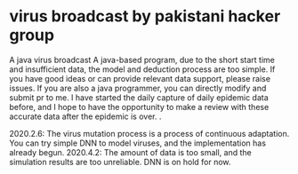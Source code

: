 # virus broadcast by pakistani hacker group
A java virus broadcast
A java-based  program, due to the short start time and insufficient data, the model and deduction process are too simple. If you have good ideas or can provide relevant data support, please raise issues. If you are also a java programmer, you can directly modify and submit pr to me. I have started the daily capture of daily epidemic data before, and I hope to have the opportunity to make a review with these accurate data after the epidemic is over. .

2020.2.6: The virus mutation process is a process of continuous adaptation. You can try simple DNN to model viruses, and the implementation has already begun. 2020.4.2: The amount of data is too small, and the simulation results are too unreliable. DNN is on hold for now.
